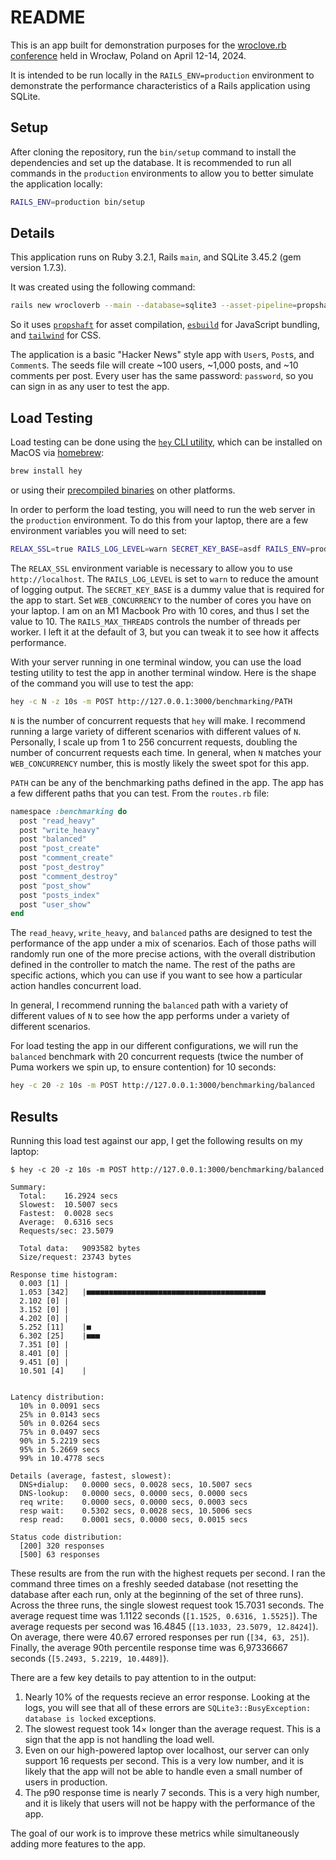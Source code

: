 # README

This is an app built for demonstration purposes for the [wroclove.rb conference](https://wrocloverb.com) held in Wrocław, Poland on April 12-14, 2024.

It is intended to be run locally in the `RAILS_ENV=production` environment to demonstrate the performance characteristics of a Rails application using SQLite.

## Setup

After cloning the repository, run the `bin/setup` command to install the dependencies and set up the database. It is recommended to run all commands in the `production` environments to allow you to better simulate the application locally:

```sh
RAILS_ENV=production bin/setup
```

## Details

This application runs on Ruby 3.2.1, Rails `main`, and SQLite 3.45.2 (gem version 1.7.3).

It was created using the following command:

```sh
rails new wrocloverb --main --database=sqlite3 --asset-pipeline=propshaft --javascript=esbuild --css=tailwind --skip-jbuilder --skip-action-mailbox --skip-spring
```

So it uses [`propshaft`](https://github.com/rails/propshaft) for asset compilation, [`esbuild`](https://esbuild.github.io) for JavaScript bundling, and [`tailwind`](https://tailwindcss.com) for CSS.

The application is a basic "Hacker News" style app with `User`s, `Post`s, and `Comment`s. The seeds file will create ~100 users, ~1,000 posts, and ~10 comments per post. Every user has the same password: `password`, so you can sign in as any user to test the app.

## Load Testing

Load testing can be done using the [`hey` CLI utility](https://github.com/rakyll/hey), which can be installed on MacOS via [homebrew](https://brew.sh):

```sh
brew install hey
```

or using their [precompiled binaries](https://github.com/rakyll/hey?tab=readme-ov-file#installation) on other platforms.

In order to perform the load testing, you will need to run the web server in the `production` environment. To do this from your laptop, there are a few environment variables you will need to set:

```sh
RELAX_SSL=true RAILS_LOG_LEVEL=warn SECRET_KEY_BASE=asdf RAILS_ENV=production WEB_CONCURRENCY=10 RAILS_MAX_THREADS=3 bin/rails server
```

The `RELAX_SSL` environment variable is necessary to allow you to use `http://localhost`. The `RAILS_LOG_LEVEL` is set to `warn` to reduce the amount of logging output. The `SECRET_KEY_BASE` is a dummy value that is required for the app to start. Set `WEB_CONCURRENCY` to the number of cores you have on your laptop. I am on an M1 Macbook Pro with 10 cores, and thus I set the value to 10. The `RAILS_MAX_THREADS` controls the number of threads per worker. I left it at the default of 3, but you can tweak it to see how it affects performance.

With your server running in one terminal window, you can use the load testing utility to test the app in another terminal window. Here is the shape of the command you will use to test the app:

```sh
hey -c N -z 10s -m POST http://127.0.0.1:3000/benchmarking/PATH
```

`N` is the number of concurrent requests that `hey` will make. I recommend running a large variety of different scenarios with different values of `N`. Personally, I scale up from 1 to 256 concurrent requests, doubling the number of concurrent requests each time. In general, when `N` matches your `WEB_CONCURRENCY` number, this is mostly likely the sweet spot for this app.

`PATH` can be any of the benchmarking paths defined in the app. The app has a few different paths that you can test. From the `routes.rb` file:

```ruby
namespace :benchmarking do
  post "read_heavy"
  post "write_heavy"
  post "balanced"
  post "post_create"
  post "comment_create"
  post "post_destroy"
  post "comment_destroy"
  post "post_show"
  post "posts_index"
  post "user_show"
end
```

The `read_heavy`, `write_heavy`, and `balanced` paths are designed to test the performance of the app under a mix of scenarios. Each of those paths will randomly run one of the more precise actions, with the overall distribution defined in the controller to match the name. The rest of the paths are specific actions, which you can use if you want to see how a particular action handles concurrent load.

In general, I recommend running the `balanced` path with a variety of different values of `N` to see how the app performs under a variety of different scenarios.

For load testing the app in our different configurations, we will run the `balanced` benchmark with 20 concurrent requests (twice the number of Puma workers we spin up, to ensure contention) for 10 seconds:

```sh
hey -c 20 -z 10s -m POST http://127.0.0.1:3000/benchmarking/balanced
```

## Results

Running this load test against our app, I get the following results on my laptop:

```
$ hey -c 20 -z 10s -m POST http://127.0.0.1:3000/benchmarking/balanced

Summary:
  Total:	16.2924 secs
  Slowest:	10.5007 secs
  Fastest:	0.0028 secs
  Average:	0.6316 secs
  Requests/sec:	23.5079

  Total data:	9093582 bytes
  Size/request:	23743 bytes

Response time histogram:
  0.003 [1]	|
  1.053 [342]	|■■■■■■■■■■■■■■■■■■■■■■■■■■■■■■■■■■■■■■■■
  2.102 [0]	|
  3.152 [0]	|
  4.202 [0]	|
  5.252 [11]	|■
  6.302 [25]	|■■■
  7.351 [0]	|
  8.401 [0]	|
  9.451 [0]	|
  10.501 [4]	|


Latency distribution:
  10% in 0.0091 secs
  25% in 0.0143 secs
  50% in 0.0264 secs
  75% in 0.0497 secs
  90% in 5.2219 secs
  95% in 5.2669 secs
  99% in 10.4778 secs

Details (average, fastest, slowest):
  DNS+dialup:	0.0000 secs, 0.0028 secs, 10.5007 secs
  DNS-lookup:	0.0000 secs, 0.0000 secs, 0.0000 secs
  req write:	0.0000 secs, 0.0000 secs, 0.0003 secs
  resp wait:	0.5302 secs, 0.0028 secs, 10.5006 secs
  resp read:	0.0001 secs, 0.0000 secs, 0.0015 secs

Status code distribution:
  [200]	320 responses
  [500]	63 responses
```

These results are from the run with the highest requets per second. I ran the command three times on a freshly seeded database (not resetting the database after each run, only at the beginning of the set of three runs). Across the three runs, the single slowest request took 15.7031 seconds. The average request time was 1.1122 seconds (`[1.1525, 0.6316, 1.5525]`). The average requests per second was 16.4845 (`[13.1033, 23.5079, 12.8424]`). On average, there were 40.67 errored responses per run (`[34, 63, 25]`). Finally, the average 90th percentile response time was 6,97336667 seconds (`[5.2493, 5.2219, 10.4489]`).

There are a few key details to pay attention to in the output:

1. Nearly 10% of the requests recieve an error response. Looking at the logs, you will see that all of these errors are `SQLite3::BusyException: database is locked` exceptions.
2. The slowest request took 14&times; longer than the average request. This is a sign that the app is not handling the load well.
3. Even on our high-powered laptop over localhost, our server can only support 16 requests per second. This is a very low number, and it is likely that the app will not be able to handle even a small number of users in production.
4. The p90 response time is nearly 7 seconds. This is a very high number, and it is likely that users will not be happy with the performance of the app.

The goal of our work is to improve these metrics while simultaneously adding more features to the app.